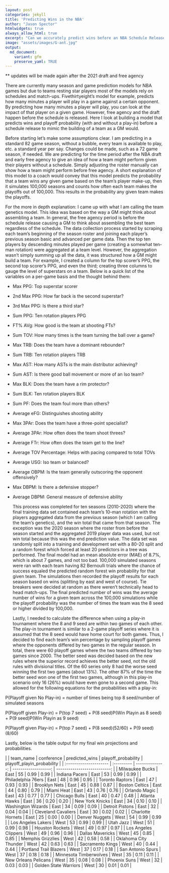 ```yaml
---
layout: post
categories: jekyll
title: 'Predicting Wins in the NBA'
author: "Jason Spector"
htmlwidgets: true
always_allow_html: true
excerpt: "Can we accurately predict wins before an NBA Schedule Release"
image: "assets/images/G-ant.jpg"
output:
  md_document:
    variant: gfm
    preserve_yaml: TRUE
---
```


\*\* updates will be made again after the 2021 draft and free agency

There are currently many season and game prediction models for NBA games
but due to teams resting star players most of the models rely on
schedules and match-ups. Fivethirtyeight’s model for example, predicts
how many minutes a player will play in a game against a certain
opponent. By predicting how many minutes a player will play, you can
look at the impact of that player on a given game. However, free agency
and the draft happen before the schedule is released. Here I look at
building a model that predicts wins and playoff probability (with and
without a play-in) before a schedule release to mimic the building of a
team as a GM would.

Before starting let’s make some assumptions clear. I am predicting in a
standard 82 game season, without a bubble, every team is available to
play, etc. a standard year per say. Changes could be made, such as a 72
game season, if needed. We are predicting for the time period after the
NBA draft and early free agency to give an idea of how a team might
perform given their players without a schedule. Simply adjusting the
roster manually can show how a team might perform before free agency. A
short explanation of this model to a coach would convey that this model
predicts the probability that a team wins any given game based on the
team’s player make-up, then it simulates 100,000 seasons and counts how
often each team makes the playoffs out of 100,000. This results in the
probability any given team makes the playoffs.

For the more in depth explanation: I came up with what I am calling the
team genetics model. This idea was based on the way a GM might think
about assembling a team. In general, the free agency period is before
the schedule release causing a GM to think about assembling the best
team regardless of the schedule. The data collection process started by
scraping each team’s beginning of the season roster and joining each
player’s previous season basic and advanced per game data. Then the top
ten players by descending minutes played per game (creating a somewhat
ten-man rotation) were aggregated at a team level. However, the
aggregation wasn’t simply summing up all the data, it was structured how
a GM might build a team. For example, I created a column for the top
scorer’s PPG, the second top scorer’s PPG, and even the third; creating
three columns to gauge the level of superstars on a team. Below is a
quick list of the variables on a per-game basis and the thought behind
them:

  - Max PPG: Top superstar scorer

  - 2nd Max PPG: How far back is the second superstar?

  - 3rd Max PPG: Is there a third star?

  - Sum PPG: Ten rotation players PPG

  - FT% AVg: How good is the team at shooting FTs?

  - Sum TOV: How many times is the team turning the ball over a game?

  - Max TRB: Does the team have a dominant rebounder?

  - Sum TRB: Ten rotation players TRB

  - Max AST: How many ASTs is the main distributor achieving?

  - Sum AST: Is there good ball movement or more of an Iso team?

  - Max BLK: Does the team have a rim protector?

  - Sum BLK: Ten rotation players BLK

  - Sum PF: Does the team foul more than others?

  - Average eFG: Distinguishes shooting ability

  - Max 3PAr: Does the team have a three-point specialist?

  - Average 3PAr: How often does the team shoot threes?

  - Average FTr: How often does the team get to the line?

  - Average TOV Percentage: Helps with pacing compared to total TOVs

  - Average USG: Iso team or balanced?

  - Average OBPM: Is the team generally outscoring the opponent
    offensively?

  - Max DBPM: Is there a defensive stopper?

  - Average DBPM: General measure of defensive ability
    
    This process was completed for ten seasons (2010-2020) where the
    final training data set contained each team’s 10-man rotation with
    the players aggregated data from the previous season (which I am
    calling the team’s genetics), and the win total that came from that
    season. The exception was the 2020 season where the roster from
    before the season started and the aggregated 2019 player data was
    used, but not win total because this was the end prediction value.
    The data set was randomly split into a training and development set
    with a 80-20 split and a random forest which forced at least 20
    predictors in a tree was performed. The final model had an mean
    absolute error (MAE) of 8.7%, which is about 7 games, and not too
    bad. 100,000 simulated seasons were ran with each team having 82
    Bernoulli trials where the chance of success equaled the predicted
    random forest win probability for that given team. The simulations
    then recorded the playoff results for each season based on wins
    (splitting by east and west of course). Tie breakers were decided at
    random as there weren’t technically head to head match-ups. The
    final predicted number of wins was the average number of wins for a
    given team across the 100,000 simulations while the playoff
    probability was the number of times the team was the 8 seed or
    higher divided by 100,000.
    
    Lastly, I needed to calculate the difference when using a play-in
    tournament where the 8 and 9 seed are within two games of each
    other. The play-in tournament is similar to a 2-game playoff series
    where it is assumed that the 8 seed would have home court for both
    games. Thus, I decided to find each team’s win percentage by
    sampling playoff games where the opponents differed by two games in
    the regular season. In total, there were 60 playoff games where the
    two teams differed by two games since 2000. The better seed was
    decided based on the new rules where the superior record achieves
    the better seed, not the old rules with divisional titles. Of the 60
    series only 8 had the worse seed winning the first two games (about
    13%). The other 87% of the time the better seed won one of the first
    two games, although in this play-in scenario only 16 (26%) would
    have even gone to a second game. This allowed for the following
    equations for the probabilities with a play-in:

P(Playoff given No Play-in) = number of times being top 8 seed/number of simulated seasons 

P(Playoff given Play-in) = P(top 7 seed) + P(8 seed)P(Win Playin as 8 seed) + P(9 seed)P(Win Playin as 9 seed) 

P(Playoff given Play-in) = P(top 7 seed) + P(8 seed)(52/60) + P(9 seed)(8/60)

Lastly, below is the table output for my final win projections and
probabilities.

|    | team\_name             | conference | predicted\_wins | playoff\_probability | playoff\_playin\_probability |
| :--------------------- | :--------- | --------------: | -------------------: | ---------------------------: |
| Milwaukee Bucks        | East       |              55 |                 0.99 |                         0.99 |
| Indiana Pacers         | East       |              53 |                 0.99 |                         0.99 |
| Philadelphia 76ers     | East       |              48 |                 0.96 |                         0.95 |
| Toronto Raptors        | East       |              47 |                 0.93 |                         0.93 |
| Brooklyn Nets          | East       |              45 |                 0.88 |                         0.87 |
| Boston Celtics         | East       |              44 |                 0.80 |                         0.79 |
| Miami Heat             | East       |              43 |                 0.76 |                         0.76 |
| Orlando Magic          | East       |              43 |                 0.77 |                         0.77 |
| Chicago Bulls          | East       |              40 |                 0.47 |                         0.48 |
| Atlanta Hawks          | East       |              36 |                 0.20 |                         0.20 |
| New York Knicks        | East       |              34 |                 0.10 |                         0.10 |
| Washington Wizards     | East       |              34 |                 0.09 |                         0.09 |
| Detroit Pistons        | East       |              32 |                 0.04 |                         0.04 |
| Cleveland Cavaliers    | East       |              30 |                 0.02 |                         0.02 |
| Charlotte Hornets      | East       |              25 |                 0.00 |                         0.00 |
| Denver Nuggets         | West       |              54 |                 0.99 |                         0.99 |
| Los Angeles Lakers     | West       |              53 |                 0.99 |                         0.99 |
| Utah Jazz              | West       |              51 |                 0.99 |                         0.98 |
| Houston Rockets        | West       |              49 |                 0.97 |                         0.97 |
| Los Angeles Clippers   | West       |              49 |                 0.96 |                         0.96 |
| Dallas Mavericks       | West       |              45 |                 0.85 |                         0.85 |
| Memphis Grizzlies      | West       |              42 |                 0.58 |                         0.58 |
| Oklahoma City Thunder  | West       |              42 |                 0.63 |                         0.63 |
| Sacramento Kings       | West       |              40 |                 0.44 |                         0.44 |
| Portland Trail Blazers | West       |              37 |                 0.17 |                         0.18 |
| San Antonio Spurs      | West       |              37 |                 0.18 |                         0.18 |
| Minnesota Timberwolves | West       |              35 |                 0.11 |                         0.11 |
| New Orleans Pelicans   | West       |              35 |                 0.08 |                         0.08 |
| Phoenix Suns           | West       |              32 |                 0.03 |                         0.03 |
| Golden State Warriors  | West       |              30 |                 0.01 |                         0.01 |
